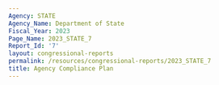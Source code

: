 ```yaml
---
Agency: STATE
Agency_Name: Department of State
Fiscal_Year: 2023
Page_Name: 2023_STATE_7
Report_Id: '7'
layout: congressional-reports
permalink: /resources/congressional-reports/2023_STATE_7
title: Agency Compliance Plan
---
```


